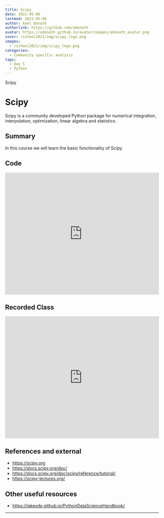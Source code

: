 ```yaml
---
title: Scipy
date: 2021-05-06
lastmod: 2021-05-06
author: Axel Donath
authorlink: https://github.com/adonath
avatar: https://adonath.github.io/avatar/images/adonath_avatar.png
cover: /school2021/img/scipy_logo.png
images:
  - /school2021/img/scipy_logo.png
categories:
  - Community specific analysis
tags:
  - Day 5
  - Python
---
```


Scipy

<!--more-->

<!---->

<!-- Dear instructor:
* The dates at the top of this markdown (.md) document will help order the classes in the portal.
Please, if you don't need to, do not change the one that is now.
* Take into account that there is a feature in the dates: if you use a date in the future, the class will be not visible in the portal until the date you have assigned.
* You can create dedicated folders if you need to.
* But if you simply need to add some pictures, you can use the folder ../static/img/ mentioned at the top as /school2021/img/
-->

<!---->

# Scipy
Scipy is a community developed Python package for  numerical integration,
interpolation, optimization, linear algebra and statistics.

## Summary

In this course we will learn the basic functionality of Scipy.

## Code

<iframe frameborder="0" height="400" width="100%" scrolling="yes" src="https://nbviewer.jupyter.org/github/escape2020/school2021/blob/main/scipy/scipy_hands_on.ipynb"></iframe>

## Recorded Class

<iframe width="100%" height="400" src="https://www.youtube.com/embed/7A5rlbKHrtg" title="YouTube video player" frameborder="0" allow="accelerometer; autoplay; clipboard-write; encrypted-media; gyroscope; picture-in-picture" allowfullscreen></iframe>

## References and external
- https://scipy.org
- https://docs.scipy.org/doc/
- https://docs.scipy.org/doc/scipy/reference/tutorial/
- https://scipy-lectures.org/

## Other useful resources
- https://jakevdp.github.io/PythonDataScienceHandbook/


---
